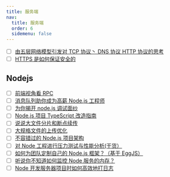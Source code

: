 ```yaml
---
title: 服务端
nav:
  title: 服务端
  order: 6
  sidemenu: false
---
```


- [ ] [由五层网络模型引发对 TCP 协议丶 DNS 协议 HTTP 协议的思考](https://juejin.cn/post/6844903986215010312?from=groupmessage&isappinstalled=0)
- [ ] [HTTPS 是如何保证安全的](https://mp.weixin.qq.com/s/UA-NfJWImOLvoiMTDerBQA)

## Nodejs

- [ ] [前端视角看 RPC](https://mp.weixin.qq.com/s/oPSb6z_aiQ0lKbiMChDa1A)
- [ ] [消息队列助你成为高薪 Node.js 工程师](https://mp.weixin.qq.com/s/xwPDqE3HdHBPF6E6Yb0clg)
- [ ] [为你揭开 node.js 调试面纱](https://mp.weixin.qq.com/s/9HTzij2ykuqwgoNKj09Swg)
- [ ] [Node.js 项目 TypeScript 改造指南](https://mp.weixin.qq.com/s/IRy31fMArrch1-S2OBsqSw)
- [ ] [说说大文件分片和断点续传](https://mp.weixin.qq.com/s/yikBZScKyXDIV76_0Q43hw)
- [ ] [大规格文件的上传优化](https://mp.weixin.qq.com/s/PS6yS0inP3yBALMl2HSqRA)
- [ ] [不容错过的 Node.js 项目架构](https://mp.weixin.qq.com/s/VtVUlB63SpCbmgJ6U4p_Nw)
- [ ] [对 Node 工程进行压力测试与性能分析(干货）](https://mp.weixin.qq.com/s/G_JFqICw4DyjiXtp9UtNWg)
- [ ] [如何为团队定制自己的 Node.js 框架？（基于 EggJS）](https://mp.weixin.qq.com/s/o84wdUH9ya-2bikXT24_lQ)
- [ ] [听说你不知道如何监控 Node 服务的内存？](https://mp.weixin.qq.com/s/wIpk4SKiO3zQWzfjTOMdTQ)
- [ ] [Node 开发服务器项目时如何高效地打日志](https://mp.weixin.qq.com/s/PhaKErlv65eE4YxEXCeFGw)
